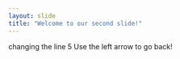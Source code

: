 ```yaml
---
layout: slide
title: "Welcome to our second slide!"
---
```

changing the line 5
Use the left arrow to go back!
